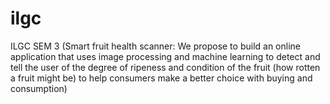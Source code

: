 # ilgc
ILGC SEM 3 (Smart fruit health scanner: We propose to build an online application that uses image processing and machine learning to detect and tell the user of the degree of ripeness and condition of the fruit (how rotten a fruit might be) to help consumers make a better choice with buying and consumption)
